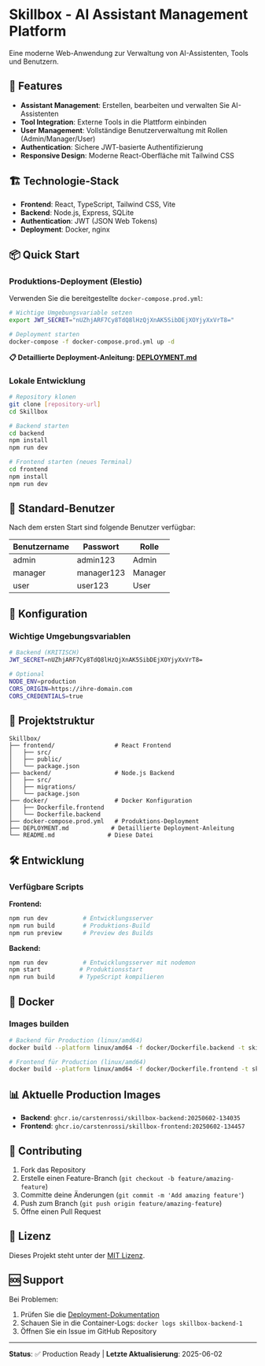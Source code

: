# Skillbox - AI Assistant Management Platform

Eine moderne Web-Anwendung zur Verwaltung von AI-Assistenten, Tools und Benutzern.

## 🚀 Features

- **Assistant Management**: Erstellen, bearbeiten und verwalten Sie AI-Assistenten
- **Tool Integration**: Externe Tools in die Plattform einbinden
- **User Management**: Vollständige Benutzerverwaltung mit Rollen (Admin/Manager/User)
- **Authentication**: Sichere JWT-basierte Authentifizierung
- **Responsive Design**: Moderne React-Oberfläche mit Tailwind CSS

## 🏗️ Technologie-Stack

- **Frontend**: React, TypeScript, Tailwind CSS, Vite
- **Backend**: Node.js, Express, SQLite
- **Authentication**: JWT (JSON Web Tokens)
- **Deployment**: Docker, nginx

## 📦 Quick Start

### Produktions-Deployment (Elestio)

Verwenden Sie die bereitgestellte `docker-compose.prod.yml`:

```bash
# Wichtige Umgebungsvariable setzen
export JWT_SECRET="nUZhjARF7Cy8TdQ8lHzQjXnAK5SibDEjXOYjyXxVrT8="

# Deployment starten
docker-compose -f docker-compose.prod.yml up -d
```

**📋 Detaillierte Deployment-Anleitung: [DEPLOYMENT.md](./DEPLOYMENT.md)**

### Lokale Entwicklung

```bash
# Repository klonen
git clone [repository-url]
cd Skillbox

# Backend starten
cd backend
npm install
npm run dev

# Frontend starten (neues Terminal)
cd frontend
npm install
npm run dev
```

## 👥 Standard-Benutzer

Nach dem ersten Start sind folgende Benutzer verfügbar:

| Benutzername | Passwort | Rolle |
|--------------|----------|-------|
| admin | admin123 | Admin |
| manager | manager123 | Manager |
| user | user123 | User |

## 🔧 Konfiguration

### Wichtige Umgebungsvariablen

```bash
# Backend (KRITISCH)
JWT_SECRET=nUZhjARF7Cy8TdQ8lHzQjXnAK5SibDEjXOYjyXxVrT8=

# Optional
NODE_ENV=production
CORS_ORIGIN=https://ihre-domain.com
CORS_CREDENTIALS=true
```

## 📁 Projektstruktur

```
Skillbox/
├── frontend/                 # React Frontend
│   ├── src/
│   ├── public/
│   └── package.json
├── backend/                  # Node.js Backend
│   ├── src/
│   ├── migrations/
│   └── package.json
├── docker/                   # Docker Konfiguration
│   ├── Dockerfile.frontend
│   └── Dockerfile.backend
├── docker-compose.prod.yml   # Produktions-Deployment
├── DEPLOYMENT.md            # Detaillierte Deployment-Anleitung
└── README.md               # Diese Datei
```

## 🛠️ Entwicklung

### Verfügbare Scripts

**Frontend:**
```bash
npm run dev          # Entwicklungsserver
npm run build        # Produktions-Build
npm run preview      # Preview des Builds
```

**Backend:**
```bash
npm run dev          # Entwicklungsserver mit nodemon
npm start           # Produktionsstart
npm run build       # TypeScript kompilieren
```

## 🐳 Docker

### Images builden

```bash
# Backend für Production (linux/amd64)
docker build --platform linux/amd64 -f docker/Dockerfile.backend -t skillbox-backend .

# Frontend für Production (linux/amd64)  
docker build --platform linux/amd64 -f docker/Dockerfile.frontend -t skillbox-frontend .
```

## 📊 Aktuelle Production Images

- **Backend**: `ghcr.io/carstenrossi/skillbox-backend:20250602-134035`
- **Frontend**: `ghcr.io/carstenrossi/skillbox-frontend:20250602-134457`

## 🤝 Contributing

1. Fork das Repository
2. Erstelle einen Feature-Branch (`git checkout -b feature/amazing-feature`)
3. Committe deine Änderungen (`git commit -m 'Add amazing feature'`)
4. Push zum Branch (`git push origin feature/amazing-feature`)
5. Öffne einen Pull Request

## 📝 Lizenz

Dieses Projekt steht unter der [MIT Lizenz](LICENSE).

## 🆘 Support

Bei Problemen:
1. Prüfen Sie die [Deployment-Dokumentation](./DEPLOYMENT.md)
2. Schauen Sie in die Container-Logs: `docker logs skillbox-backend-1`
3. Öffnen Sie ein Issue im GitHub Repository

---
**Status**: ✅ Production Ready | **Letzte Aktualisierung**: 2025-06-02 